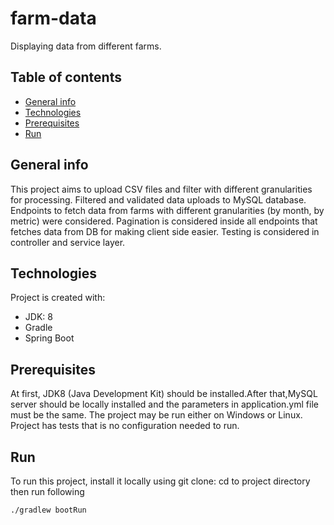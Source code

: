 # farm-data
Displaying data from different farms.

## Table of contents
* [General info](#general-info)
* [Technologies](#technologies)
* [Prerequisites](#prerequisites)
* [Run](#run)

## General info
This project aims to upload CSV files and filter with different granularities for processing. Filtered and validated data uploads to MySQL database.
Endpoints to fetch data from farms with different granularities (by month, by metric) were considered. Pagination is considered inside all endpoints that fetches data from DB for making client side easier. 
Testing is considered in controller and service layer.
	
## Technologies
Project is created with:
* JDK: 8
* Gradle
* Spring Boot

## Prerequisites
At first, JDK8 (Java Development Kit) should be installed.After that,MySQL server should be locally installed and the parameters in application.yml file must be the same.
The project may be run either on Windows or Linux. Project has tests that is no configuration needed to run. 

## Run
To run this project, install it locally using git clone:
cd to project directory then run following
```
./gradlew bootRun

